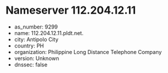 # Nameserver 112.204.12.11

* as_number: 9299
* name: 112.204.12.11.pldt.net.
* city: Antipolo City
* country: PH
* organization: Philippine Long Distance Telephone Company
* version: Unknown
* dnssec: false
